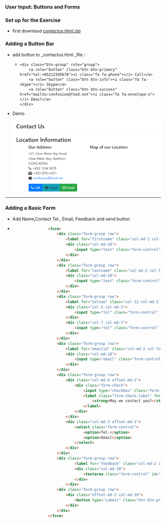 ### User Input: Buttons and Forms

### Set up for the Exercise

* first downlaod [_contactus.html.zip_](https://d3c33hcgiwev3.cloudfront.net/NgBx6i0SEeiXuQrbFYW0Wg_36c6ce602d1211e8b30f49c43a1906ac_contactus.html.zip?Expires=1549324800&Signature=GXpRya5HB7dDQ45yv~6Aa6n5mzegKP1HsRg-TVI0RBD02fUuyYiLnRAUBeU4cXTKHFRJpr~jtDvISy2riZhZhezeffUVcaHqlSeAZ5MViYm1Lr37tzHOh4KAO8znHwoLgqTRqCcG6j1vBIE9MrzAE0mdpmZ7KZMyRhr1D21dkIc_&Key-Pair-Id=APKAJLTNE6QMUY6HBC5A)  

### Adding a Button Bar

* add button to \_contactus.html \_file :

  * ```
    <div class="btn-group" role="group">
        <a role="button" class="btn btn-primary" href="tel:+85212345678"><i class="fa fa-phone"></i> Call</a>
        <a role="button" class="btn btn-info"><i class="fa fa-skype"></i> Skype</a>
        <a role="button" class="btn btn-success" href="mailto:confusion@food.net"><i class="fa fa-envelope-o"></i> Email</a>
    </div>
    ```

* Demo

  ![](/assets/W2_2Button.png)

---

### Adding a Basic Form

* Add Name,Contact Tel., Email, Feedback and send button
* ```html
                  <form>
                      <div class="form-group row">
                          <label for="firstname" class="col-md-2 col-form-label">First Name</label>
                          <div class="col-md-10">
                              <input type="text" class="form-control" id="firstname" name="firstname" placeholder="First Name">
                          </div>
                      </div>
                      <div class="form-group row">
                          <label for="lastname" class="col-md-2 col-form-label">Last Name</label>
                          <div class="col-md-10">
                              <input type="text" class="form-control" id="lastname" name="lastname" placeholder="Last Name">
                          </div>
                      </div>
                      <div class="form-group row">
                          <label for="telnum" class="col-12 col-md-2 col-form-label">Contact Tel.</label>
                          <div class="col-5 col-md-3">
                              <input type="tel" class="form-control" id="areacode" name="areacode" placeholder="Area code">
                          </div>
                          <div class="col-7 col-md-7">
                              <input type="tel" class="form-control" id="telnum" name="telnum" placeholder="Tel. number">
                          </div>
                      </div>
                      <div class="form-group row">
                          <label for="emailid" class="col-md-2 col-form-label">Email</label>
                          <div class="col-md-10">
                              <input type="email" class="form-control" id="emailid" name="emailid" placeholder="Email">
                          </div>
                      </div>
                      <div class="form-group row">
                          <div class="col-md-6 offset-md-2">
                              <div class="form-check">
                                  <input type="checkbox" class="form-check-input" name="approve" id="approve" value="">
                                  <label class="form-check-label" for="approve">
                                      <strong>May we contact you?</strong>
                                  </label>
                              </div>
                          </div>
                          <div class="col-md-3 offset-md-1">
                              <select class="form-control">
                                  <option>Tel.</option>
                                  <option>Email</option>
                              </select>
                          </div>
                      </div>
                      <div class="form-group row">
                              <label for="feedback" class="col-md-2 col-form-label">Your Feedback</label>
                              <div class="col-md-10">
                                  <textarea class="form-control" id="feedback" name="feedback" rows="12"></textarea>
                              </div>
                          </div>
                      <div class="form-group row">
                          <div class="offset-md-2 col-md-10">
                              <button type="submit" class="btn btn-primary">Send Feedback</button>
                          </div>
                      </div>
                  </form>
  ```



